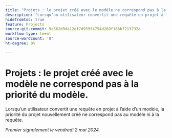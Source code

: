 ```yaml
---
title: "Projets : le projet créé avec le modèle ne correspond pas à la priorité du modèle"
description: "Lorsqu’un utilisateur convertit une requête en projet à l’aide d’un modèle, la priorité du projet nouvellement créé ne correspond pas au modèle ni à la requête."
hidefromtoc: true
feature: Projects
source-git-commit: 9a362d9da12ef7d95954754d269f166bf213732a
workflow-type: tm+mt
source-wordcount: '0'
ht-degree: 0%

---
```



# Projets : le projet créé avec le modèle ne correspond pas à la priorité du modèle.

Lorsqu’un utilisateur convertit une requête en projet à l’aide d’un modèle, la priorité du projet nouvellement créé ne correspond pas au modèle ni à la requête.

_Premier signalement le vendredi 2 mai 2024._


